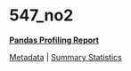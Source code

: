 # 547_no2

[**Pandas Profiling Report**](https://epistasislab.github.io/penn-ml-benchmarks/profile/547_no2.html)

[Metadata](metadata.yaml) | [Summary Statistics](summary_stats.tsv)
